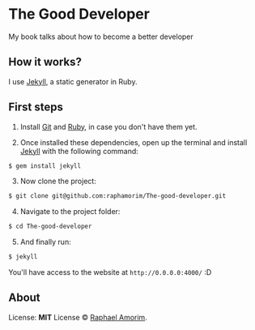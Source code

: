 # The Good Developer

My book talks about how to become a better developer 

## How it works?

I use [Jekyll](http://jekyllrb.com/), a static generator in Ruby.

## First steps

1. Install [Git](http://git-scm.com/downloads) and [Ruby](http://www.ruby-lang.org/pt/downloads/), in case you don't have them yet.

2. Once installed these dependencies, open up the terminal and install [Jekyll](http://jekyllrb.com/) with the following command:

  ```sh
  $ gem install jekyll
  ```

3. Now clone the project:

  ```sh
  $ git clone git@github.com:raphamorim/The-good-developer.git
  ```

4. Navigate to the project folder:

  ```sh
  $ cd The-good-developer
  ```

5. And finally run:

  ```sh
  $ jekyll
  ```

You'll have access to the website at `http://0.0.0.0:4000/` :D

## About

License: **MIT** License © [Raphael Amorim](http://github.com/raphamorim).
